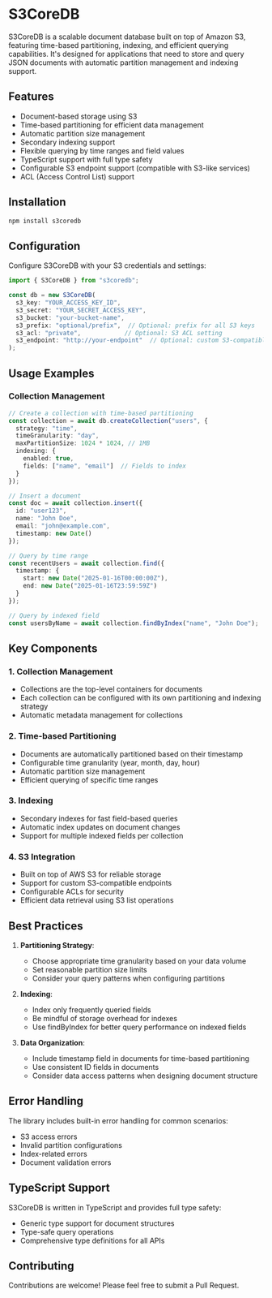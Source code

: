 # S3CoreDB

S3CoreDB is a scalable document database built on top of Amazon S3, featuring time-based partitioning, indexing, and efficient querying capabilities. It's designed for applications that need to store and query JSON documents with automatic partition management and indexing support.

## Features

- Document-based storage using S3
- Time-based partitioning for efficient data management
- Automatic partition size management
- Secondary indexing support
- Flexible querying by time ranges and field values
- TypeScript support with full type safety
- Configurable S3 endpoint support (compatible with S3-like services)
- ACL (Access Control List) support

## Installation

```bash
npm install s3coredb
```

## Configuration

Configure S3CoreDB with your S3 credentials and settings:

```typescript
import { S3CoreDB } from "s3coredb";

const db = new S3CoreDB(
  s3_key: "YOUR_ACCESS_KEY_ID",
  s3_secret: "YOUR_SECRET_ACCESS_KEY",
  s3_bucket: "your-bucket-name",
  s3_prefix: "optional/prefix",  // Optional: prefix for all S3 keys
  s3_acl: "private",            // Optional: S3 ACL setting
  s3_endpoint: "http://your-endpoint"  // Optional: custom S3-compatible endpoint
);
```

## Usage Examples

### Collection Management

```typescript
// Create a collection with time-based partitioning
const collection = await db.createCollection("users", {
  strategy: "time",
  timeGranularity: "day",
  maxPartitionSize: 1024 * 1024, // 1MB
  indexing: {
    enabled: true,
    fields: ["name", "email"]  // Fields to index
  }
});

// Insert a document
const doc = await collection.insert({
  id: "user123",
  name: "John Doe",
  email: "john@example.com",
  timestamp: new Date()
});

// Query by time range
const recentUsers = await collection.find({
  timestamp: {
    start: new Date("2025-01-16T00:00:00Z"),
    end: new Date("2025-01-16T23:59:59Z")
  }
});

// Query by indexed field
const usersByName = await collection.findByIndex("name", "John Doe");
```

## Key Components

### 1. Collection Management
- Collections are the top-level containers for documents
- Each collection can be configured with its own partitioning and indexing strategy
- Automatic metadata management for collections

### 2. Time-based Partitioning
- Documents are automatically partitioned based on their timestamp
- Configurable time granularity (year, month, day, hour)
- Automatic partition size management
- Efficient querying of specific time ranges

### 3. Indexing
- Secondary indexes for fast field-based queries
- Automatic index updates on document changes
- Support for multiple indexed fields per collection

### 4. S3 Integration
- Built on top of AWS S3 for reliable storage
- Support for custom S3-compatible endpoints
- Configurable ACLs for security
- Efficient data retrieval using S3 list operations

## Best Practices

1. **Partitioning Strategy**:
   - Choose appropriate time granularity based on your data volume
   - Set reasonable partition size limits
   - Consider your query patterns when configuring partitions

2. **Indexing**:
   - Index only frequently queried fields
   - Be mindful of storage overhead for indexes
   - Use findByIndex for better query performance on indexed fields

3. **Data Organization**:
   - Include timestamp field in documents for time-based partitioning
   - Use consistent ID fields in documents
   - Consider data access patterns when designing document structure

## Error Handling

The library includes built-in error handling for common scenarios:
- S3 access errors
- Invalid partition configurations
- Index-related errors
- Document validation errors

## TypeScript Support

S3CoreDB is written in TypeScript and provides full type safety:
- Generic type support for document structures
- Type-safe query operations
- Comprehensive type definitions for all APIs

## Contributing

Contributions are welcome! Please feel free to submit a Pull Request.
